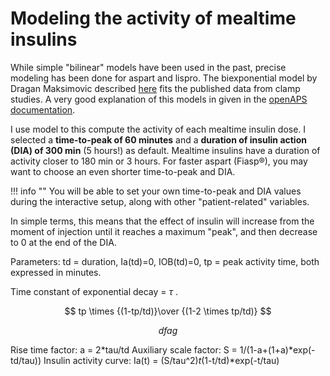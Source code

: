 # Modeling the activity of mealtime insulins

While simple "bilinear" models have been used in the past, precise modeling has been done for aspart and lispro. The biexponential model by Dragan Maksimovic described [here](https://github.com/LoopKit/Loop/issues/388#issuecomment-317938473) fits the published data from clamp studies. A very good explanation of this models in given in the [openAPS documentation](https://draft-openaps-reorg.readthedocs.io/en/latest/docs/How%20it%20works/understanding-insulin-on-board-calculations.html).

I use model to this compute the activity of each mealtime insulin dose. I selected a **time-to-peak of 60 minutes** and a **duration of insulin action (DIA) of 300 min** (5 hours!) as default. Mealtime insulins have a duration of activity closer to 180 min or 3 hours. For faster aspart (Fiasp®), you may want to choose an even shorter time-to-peak and DIA.

!!! info ""
    You will be able to set your own time-to-peak and DIA values during the interactive setup, along with other "patient-related" variables.

In simple terms, this means that the effect of insulin will increase from the moment of injection until it reaches a maximum "peak", and then decrease to 0 at the end of the DIA. 

Parameters: td = duration, Ia(td)=0, IOB(td)=0, tp = peak activity time, both expressed in minutes.

Time constant of exponential decay = $\tau$ .

$$
tp \times {(1-tp/td)}\over {(1-2 \times tp/td)}
$$

$$
dfag
$$


Rise time factor: a = 2*tau/td
Auxiliary scale factor: S = 1/(1-a+(1+a)*exp(-td/tau))
Insulin activity curve: Ia(t) = (S/tau^2)*t*(1-t/td)*exp(-t/tau)